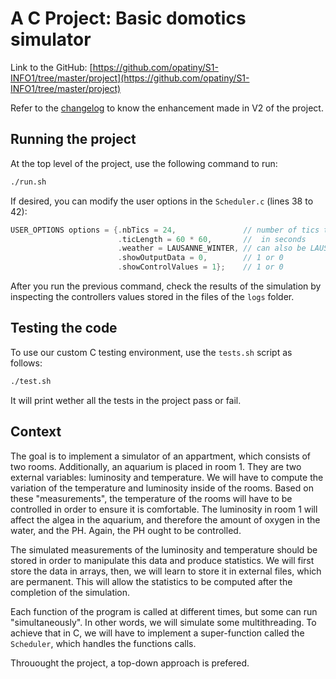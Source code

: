 # A C Project: Basic domotics simulator

Link to the GitHub: [https://github.com/opatiny/S1-INFO1/tree/master/project](https://github.com/opatiny/S1-INFO1/tree/master/project)

Refer to the [changelog](./CHANGELOG.md) to know the enhancement made in V2 of the project.

## Running the project

At the top level of the project, use the following command to run:
```bash
./run.sh
```

If desired, you can modify the user options in the `Scheduler.c` (lines 38 to 42):

```cpp
USER_OPTIONS options = {.nbTics = 24,               // number of tics to do
                        .ticLength = 60 * 60,       //  in seconds
                        .weather = LAUSANNE_WINTER, // can also be LAUSANNE_SUMMER
                        .showOutputData = 0,        // 1 or 0
                        .showControlValues = 1};    // 1 or 0
```

After you run the previous command, check the results of the simulation by inspecting the controllers values stored in the files of the `logs` folder.

## Testing the code

To use our custom C testing environment, use the `tests.sh` script as follows:
```bash
./test.sh
```

It will print wether all the tests in the project pass or fail.

## Context

The goal is to implement a simulator of an appartment, which consists of two rooms. Additionally, an aquarium is placed in room 1. They are two external variables: luminosity and temperature. We will have to compute the variation of the temperature and luminosity inside of the rooms. Based on these "measurements", the temperature of the rooms will have to be controlled in order to ensure it is comfortable. The luminosity in room 1 will affect the algea in the aquarium, and therefore the amount of oxygen in the water, and the PH. Again, the PH ought to be controlled.

The simulated measurements of the luminosity and temperature should be stored in order to manipulate this data and produce statistics. We will first store the data in arrays, then, we will learn to store it in external files, which are permanent. This will allow the statistics to be computed after the completion of the simulation.

Each function of the program is called at different times, but some can run "simultaneously". In other words, we will simulate some multithreading. To achieve that in C, we will have to implement a super-function called the `Scheduler`, which handles the functions calls.

Throuought the project, a top-down approach is prefered.
